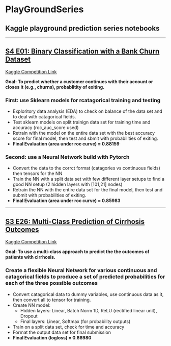 # PlayGroundSeries
## Kaggle playground prediction series notebooks
---
## [S4 E01: Binary Classification with a Bank Churn Dataset](https://github.com/andrewbremner3/PlayGroundSeries/blob/main/bankchurn-s4e1.ipynb)

[Kaggle Competition Link](https://www.kaggle.com/competitions/playground-series-s4e1/overview)

**Goal: To predict whether a customer continues with their account or closes it (e.g., churns), probablitity of exiting.**

### First: use Sklearn models for rcatagorical training and testing
* Exploritory data analysis (EDA) to check on balance of the data set and to deal with catagorical fields.
* Test sklearn models on split trainign data set for training time and accuracy (roc_auc_score used)
* Retrain with the model on the entire data set with the best accuracy score for final model, then test and sbmit with probabilities of exiting.
* **Final Evaluation (area under roc curve) = 0.88159**
### Second: use a Neural Network build with Pytorch
* Convert the data to the corrct format (catagories vs continuous fields) then tensors for the NN
* Train the NN with a split data set with few different layer setups to find a good NN setup (2 hidden layers with [101,21] nodes)
* Retrain the NN with the entire data set for the final model, then test and submit with probabilities of exiting.
* **Final Evaluation (area under roc curve) = 0.85983**
---
## [S3 E26: Multi-Class Prediction of Cirrhosis Outcomes](https://github.com/andrewbremner3/PlayGroundSeries/blob/main/predict-cirrhosis-s3e26-pytorch-flexible-model.ipynb)

[Kaggle Competition Link](https://www.kaggle.com/competitions/playground-series-s3e26/overview)

**Goal: To use a multi-class approach to predict the the outcomes of patients with cirrhosis.**

### Create a flexible Neural Network for various continuous and catagorical fields to produce a set of predicted probabilities for each of the three possible outcomes
* Convert catagorical data to dummy variables, use continuous data as it, then convert all to tensor for training.
* Create NN model:
  * Hidden layers: Linear, Batch Norm 1D, ReLU (rectified linear unit), Dropout
  * Final layers: Linear, Softmax (for probability outputs)
* Train on a split data set, check for time and accuracy
* Format the output data set for final submission
* **Final Evaluation (logloss) = 0.66980**
